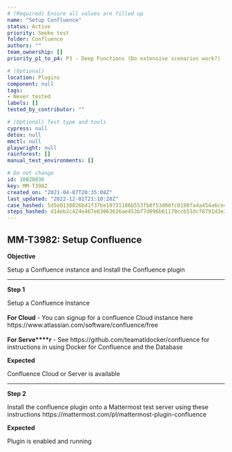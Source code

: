 ```yaml
---
# (Required) Ensure all values are filled up
name: "Setup Confluence"
status: Active
priority: Smoke test
folder: Confluence
authors: ""
team_ownership: []
priority_p1_to_p4: P3 - Deep Functions (Do extensive scenarios work?)

# (Optional)
location: Plugins
component: null
tags: 
- Never tested
labels: []
tested_by_contributor: ""

# (Optional) Test type and tools
cypress: null
detox: null
mmctl: null
playwright: null
rainforest: []
manual_test_environments: []

# Do not change
id: 10028036
key: MM-T3982
created_on: "2021-04-07T20:35:08Z"
last_updated: "2022-12-01T21:10:28Z"
case_hashed: 5d5e0138826bd1f37be10731186b553fb0f53d00fc0190fa4a454a6ce40cd242b87f7932071822c76eee2a73f70c273e
steps_hashed: d14eb2c424e467e63063636ae453b77d096b61170ccb51dcf8791d3e34db1a556baeac042275114c9ef76b73770bec49
---
```


<!-- (Auto-generated) Based on frontmatter's "key" and "name" -->

## MM-T3982: Setup Confluence

**Objective**

Setup a Confluence instance and Install the Confluence plugin

---

**Step 1**

Setup a Confluence Instance\
\
**For Cloud** - You can signup for a confluence Cloud instance here https\://www\.atlassian.com/software/confluence/free\
\
**For Serve\*\*\*\*r** - See https\://github.com/teamatldocker/confluence for instructions in using Docker for Confluence and the Database

**Expected**

Confluence Cloud or Server is available

---

**Step 2**

Install the confluence plugin onto a Mattermost test server using these instructions https\://mattermost.com/pl/mattermost-plugin-confluence

**Expected**

Plugin is enabled and running
